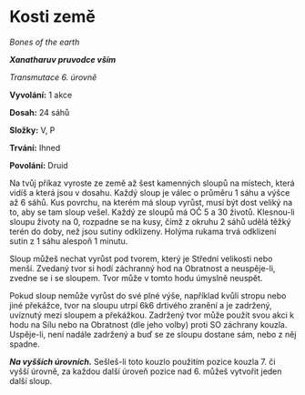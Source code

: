# Kosti země

*Bones of the earth*

***Xanatharuv pruvodce vším***

*Transmutace 6. úrovně*

**Vyvolání:** 1 akce

**Dosah:** 24 sáhů

**Složky:** V, P

**Trvání:** Ihned

**Povolání:** Druid

Na tvůj příkaz vyroste ze země až šest kamenných sloupů na místech, která vidíš a která jsou v dosahu. Každý sloup je válec o průměru 1 sáhu a výšce až 6 sáhů. Kus povrchu, na kterém má sloup vyrůst, musí být dost veliký na to, aby se tam sloup vešel. Každý ze sloupů má OČ 5 a 30 životů. Klesnou-li sloupu životy na 0, rozpadne se na kusy, čímž z okruhu 2 sáhů udělá těžký terén do doby, než jsou sutiny odklizeny. Holýma rukama trvá odklizení sutin z 1 sáhu alespoň 1 minutu.

Sloup můžeš nechat vyrůst pod tvorem, který je Střední velikosti nebo menší. Zvedaný tvor si hodí záchranný hod na Obratnost a neuspěje-li, zvedne se i se sloupem. Tvor může v tomto hodu úmyslně neuspět.

Pokud sloup nemůže vyrůst do své plné výše, například kvůli stropu nebo jiné překážce, tvor na sloupu utrpí 6k6 drtivého zranění a je zadržený, uvíznutý mezi sloupem a překážkou. Zadržený tvor může použít svou akci k hodu na Sílu nebo na Obratnost (dle jeho volby) proti SO záchrany kouzla. Uspěje-li, není nadále zadržený a buď se ze sloupu dostane sám, nebo z něj spadne.

***Na vyšších úrovních.*** Sešleš-li toto kouzlo použitím pozice kouzla 7. či vyšší úrovně, za každou další úroveň pozice nad 6. můžeš vytvořit jeden další sloup.